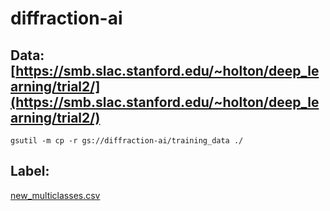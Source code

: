 # diffraction-ai
## Data: [https://smb.slac.stanford.edu/~holton/deep_learning/trial2/](https://smb.slac.stanford.edu/~holton/deep_learning/trial2/)
```
gsutil -m cp -r gs://diffraction-ai/training_data ./
```
## Label:
[new_multiclasses.csv](./new_multiclasses.csv)
